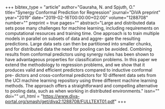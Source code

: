 +++
bibtex_type = "article"
author="Gauraha, N. and Spjuth, O."
title="Synergy Conformal Prediction for Regression"
journal="DiVA preprint"
year="2019"
date="2019-02-16T00:00:00+02:00"
volume="1288708"
number=""
preprint = true
pages=""
abstract="Large and distributed data sets pose many challenges for machine learning, including requirements on computational resources and training time. One approach is to train multiple models in parallel on subsets of data and aggre- gate the resulting predictions. Large data sets can then be partitioned into smaller chunks, and for distributed data the need for pooling can be avoided. Combining results from conformal predictors using synergy rules has been shown to have advantageous properties for classification problems. In this paper we extend the methodology to regression problems, and we show that it produces valid and efficient predictors compared to inductive conformal pre- dictors and cross-conformal predictors for 10 different data sets from the UCI machine learning repository using three different machine learning methods. The approach offers a straightforward and compelling alternative to pooling data, such as when working in distributed environments."
issn=""
doi=""
url_html = "https://www.diva-portal.org/smash/get/diva2:1288708/FULLTEXT01.pdf"
+++

